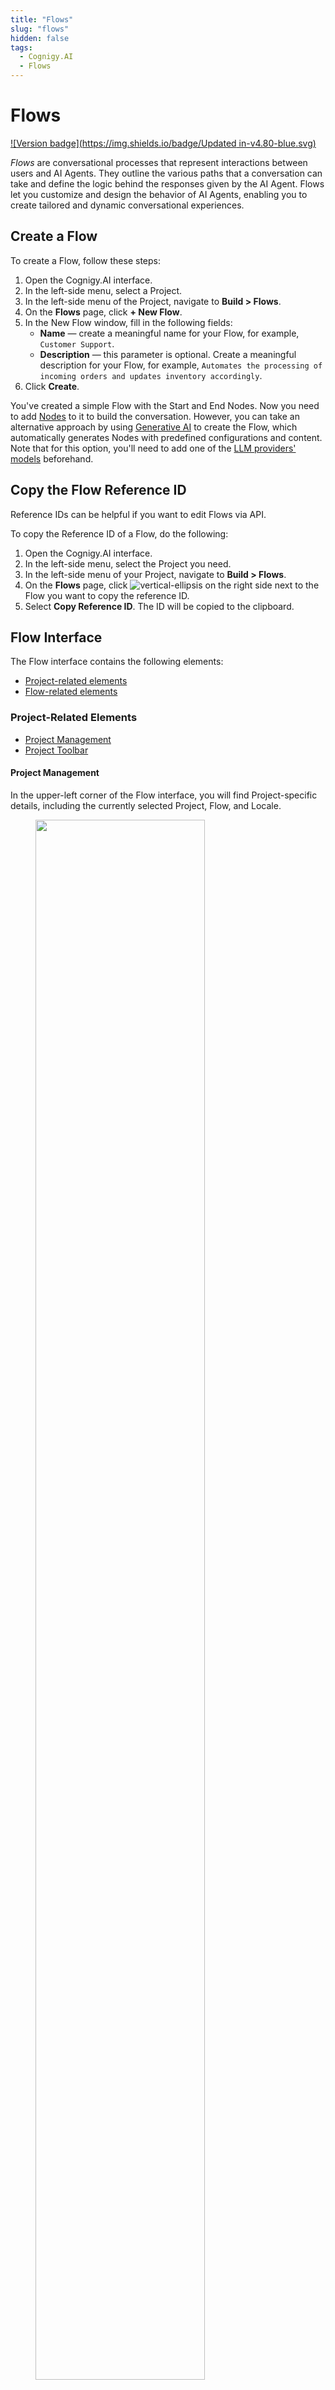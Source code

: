 ```yaml
---
title: "Flows"
slug: "flows"
hidden: false
tags:
  - Cognigy.AI
  - Flows
---
```


# Flows

[![Version badge](https://img.shields.io/badge/Updated in-v4.80-blue.svg)](../../release-notes/4.80.md)

_Flows_ are conversational processes that represent interactions between users and AI Agents. They outline the various paths that a conversation can take and define the logic behind the responses given by the AI Agent.
Flows let you customize and design the behavior of AI Agents, enabling you to create tailored and dynamic conversational experiences.

## Create a Flow

To create a Flow, follow these steps:

1. Open the Cognigy.AI interface.
2. In the left-side menu, select a Project.
3. In the left-side menu of the Project, navigate to **Build > Flows**.
4. On the **Flows** page, click **+ New Flow**.
5. In the New Flow window, fill in the following fields:
    - **Name** — create a meaningful name for your Flow, for example, `Customer Support`.
    - **Description** — this parameter is optional. Create a meaningful description for your Flow, for example, `Automates the processing of incoming orders and updates inventory accordingly`.
6. Click **Create**.

You've created a simple Flow with the Start and End Nodes. Now you need to add [Nodes](#nodes) to it to build the conversation.
However,
you can take an alternative approach by using [Generative AI](../empower/generative-ai.md#generate-flows) to create the Flow,
which automatically generates Nodes with predefined configurations and content.
Note that for this option, you'll need to add one of the [LLM providers' models](../empower/generative-ai.md#prerequisites) beforehand.

## Copy the Flow Reference ID

Reference IDs can be helpful if you want to edit Flows via API.

To copy the Reference ID of a Flow, do the following:

1. Open the Cognigy.AI interface. 
2. In the left-side menu, select the Project you need. 
3. In the left-side menu of your Project, navigate to **Build > Flows**. 
4. On the **Flows** page, click ![vertical-ellipsis](../../_assets/icons/vertical-ellipsis.svg) on the right side next to the Flow you want to copy the reference ID. 
5. Select **Copy Reference ID**. The ID will be copied to the clipboard.

## Flow Interface

The Flow interface contains the following elements:

- [Project-related elements](#project-related-elements)
- [Flow-related elements](#flow-related-elements)

### Project-Related Elements

- [Project Management](#project-management)
- [Project Toolbar](#project-toolbar)

#### Project Management

In the upper-left corner of the Flow interface, you will find Project-specific details,
including the currently selected Project, Flow, and Locale.

<figure>
  <img class="image-center" src="../../../_assets/ai/build/flows/agent-controls.png" width="80%" />
</figure>

- To open the [Project's dashboard](projects.md#project-dashboard), click the icon located on the left side next to the displayed Flow project. The dashboard provides specific information regarding your projects, the project members involved, and an analytic chart.
- To switch to another Flow, click the displayed Flow name and select the desired Flow from the list.
- To change the [Locale](#locale-settings), click the displayed Locale on the right side next to the Flow list and select the desired Locale you want to switch to.

For more information, read [Projects](projects.md#top-toolbar).

#### Project Toolbar

<figure>
  <img class="image-center" src="../../../_assets/ai/build/projects/toolbar.png" width="80%" />
</figure>

In the upper-right corner of the Flow interface, you will find the Project Toolbar.
It provides quick access to Project-specific resources:

- [Help Center Search](https://support.cognigy.com/hc/en-us)
- [Search](projects.md#search)
- [Tasks](projects.md#tasks)
- [User Menu](../administer/user-menu/overview.md)
- [Interaction Panel](../test/interaction-panel/overview.md)

The Interaction Panel enables various functions, including testing Flow functionality during development
(refer to the section [Testing a Flow](#testing-a-flow)).

For detailed information, read the [Project](projects.md#top-toolbar) documentation.

### Flow-Related Elements

- [Flow Chart](#flow-chart)
- [NLU](#nlu)
- [Settings](#settings)
- [Localization](#locale-settings)

#### Flow Chart

The _Flow Chart_, also known as the _Flow Editor_, is a graphic representation of a conversation in the Flow interface. It consists of Nodes that are linked by edges. Nodes are used to represent various actions or decision points while the edges indicate the conversation's path between them.

Flows are executed from the **Start** Node to the **End** Node in a conversation,
using a logic-based system to determine Nodes that must be executed.
The execution path of a conversation is indicated by a highlighted green path,
allowing you to understand logical system decisions at each step and to follow the path.

<figure>
  <img class="image-center" src="../../../_assets/ai/build/flows/Flow-Editor.png" width="100%" />
</figure>

##### Entry Points

Flow execution typically starts at the top with the green **Start Node**.

<figure>
  <img class="image-center" src="../../../_assets/ai/build/flows/start-node.png" width="80%" />
</figure>

The **Entry Point** can change depending on the state of the conversation.
It's indicated by a green triangle next to a particular Node and shows where the next user input would enter the Flow.
If a Question Node has been triggered, the entry point will shift to that specific Node, as indicated in the screenshot.

<figure>
  <img class="image-center" src="../../../_assets/ai/build/flows/question-node_entry-point_moved.png" width="80%" />
</figure>

In some cases, there are multiple Entry Points.
This can occur if an Optional Question was triggered or if a specific Intent Entry point has been set explicitly.

To set or unset an Entry point in your Flow explicitly, follow these steps:

1. Open the Flow you want to edit in Cognigy.AI.
2. Navigate to the Node where you want to set the Entry point explicitly. For example, you may want to set an Entry point at a Say Node within a loop to ensure it's passed multiple times without returning to the Start Node.
3. Right-click the Node to open a drop-down menu.
4. Choose one of the following options:
    - **Set Entrypoint** — this option displays a green triangle icon next to the Node, indicating that the Entrypoint has been set at that step.
    - **Unset Entrypoint** — this option disables a previously set Entrypoint at that step.

##### Chart Controls

To manage the Flow Editor parameters, such as zoom and navigation, go to the controls in the bottom-left corner of the Flow editor.

| Control                                                       | Description                                                                                                                                                             |
|---------------------------------------------------------------|-------------------------------------------------------------------------------------------------------------------------------------------------------------------------|
| **- 100% +**                                                  | Zoom out (-) or zoom in (+) the chart in the Flow Editor.                                                                                                               |
| ![flow-centralize](../../_assets/icons/flow-centralize.svg)   | Centers the chart.                                                                                                                                                      |
| ![magnifying-glass](../../_assets/icons/magnifying-glass.svg) | Search for Nodes in the Flow.                                                                                                                                           | 
| ![photo-camera](../../_assets/icons/photo-camera.svg)         | Take a screenshot of the entire Flow and save it in PNG format. In the top left corner of each screenshot, the time of its creation and the Cognigy logo are displayed. | 
| ![voice-preview](../../_assets/icons/voice-preview.svg)       | Test voice outputs without executing the entire Flow.                                                                                                                   |
| ![arrow-back](../../_assets/icons/arrow-back.svg)             | Undo the last step by going backward in history.                                                                                                                        |
| ![arrow-forward](../../_assets/icons/arrow-forward.svg)       | Redo the last steps by going forward in history.                                                                                                                        |

##### Flow Actions

To manage Flows in different use cases for your Project, do the following:

1. Open Cognigy.AI and select a Project on the left side of the page.
2. Go to **Build** > **Flows** to see your available Flows for the selected Project.
3. Click ![vertical ellipsis](../../_assets/icons/vertical-ellipsis.svg) on the right side next to the Flow you want to edit. A selection menu appears.
4. Select one of the following options, depending on the intended action you need:
    - **Edit** — change the name and the description for the selected Flow.
    - **Delete** — delete a Flow. When you select this option, you need to confirm the deletion of the selected Flow.
    - **Copy Reference ID** — copy a unique Flow ID to perform [API calls](../developers/api-and-cli.md).
    - **Export as Package** — export a Flow as a [Package](packages.md) to reuse it in another Project or environment.
    - **Clone** — create a copy of your Flow. When a new Flow is created, you will notice a red dot. As more clones are added to the Flow, the clone number increases.

##### Nodes

_[Nodes](nodes/overview.md)_ are the fundamental components of your Flow. Cognigy.AI offers a variety of node types, ranging from basic to advanced, to cater to different functionalities.

<figure>
  <img class="image-center" src="../../../_assets/ai/build/flows/Node-Create-Menu.png" width="80%" />
</figure>

To add a Node to your Flow, follow these steps:

1. Open your Project in Cognigy.AI.
2. Select the Flow you want to edit.
3. Click the **+** icon located between the Nodes where you want to add a new Node. For example, you can add a **Say** Node, which is the most basic output Node. A window will appear to provide available Nodes to add.
4. Select the **By Function** tab, then choose **Basic**.
5. Click **Say** in the selection list. A Say Node will be added at the location where you clicked the **+** icon in your Flow.
6. Configure your added Node as required for your project. For detailed information on Nodes and how to configure them, refer to the [Nodes](nodes/overview.md) documentation.

##### Testing a Flow

To test a Flow, you can use the [Interaction panel](../test/interaction-panel/overview.md).
Using the **Interaction Panel**, you can chat at any time with your AI Agent during the project development in order to evaluate the Flow functionality.

<figure>
  <img class="image-center" src="../../../_assets/ai/build/flows/Flow-example_Interaction-Panel_executed.png" width="100%" />
</figure>

To start a chat with your AI Agent and test the Flow functionality, follow these steps:

1. Open your Project in Cognigy.AI.
2. Select a Flow you want to test.
3. In the upper-right corner, click ![chat](../../_assets/icons/chat.svg) to open the **Interaction Panel**. The Interaction Panel will open on the right side of the Flow creation page.
4. Click the **TEST** tab to open the conversation window of the Interaction Panel.
5. In the **Text Message** field, enter a message and press **ENTER** or click ![send-message](../../_assets/icons/send-message.svg) next to the field. The message you send represents input from a potential user and initiates a conversation with your AI Agent, which will respond based on the created Flow. The conversation will be displayed on the Interaction Panel screen.

While interacting with the AI Agent in a simulated user conversation, you can review the Flow structure to ensure it meets your intended task requirements.
The execution path of your conversation is highlighted by a green path in your Flow Chart,
allowing you to understand the logical decisions made at each step and to follow the path.

#### NLU

*Natural Language Understanding* is at the core of advanced Projects. Cognigy.AI features an industry-leading NLU engine called Cognigy NLU.
When you click the **NLU** tab at the top of your Flow, the following configuration tabs will appear:

- [Intents](#intents)
- [Attached Flows](#attached-flows)
- [Attached Lexicons](#attached-lexicons)
- [States](#states)
- [Slot Fillers](#slot-fillers)

For more information, read the [NLU](../empower/nlu/overview.md) documentation.

##### Intents

_Intent Mapping_ is a fundamental part of the NLU engine. This process involves using machine learning to match the user's spoken or written statement to the predefined Intents. You can easily create Intents within the Intents section of the NLU tab and provide training data in the form of example sentences to help the Flow improve its accuracy.

For more information, read the [Machine learning Intents](../empower/nlu/intents/ml-intents.md) documentation.
To learn how to use Intents, see also [Cognigy Sessions:Cognigy NLU](https://support.cognigy.com/hc/en-us/articles/360019857220-Cognigy-Sessions-Cognigy-NLU) video in the Cognigy.AI Help Center.

##### Attached Flows

When you link an Intent-based Flow to another Flow,
it's known as an _[Attached Flow](../empower/nlu/overview.md#attached-flows)_.
The Intents present in the Attached Flow are included in the training of the Natural Language Understanding (NLU) model.
This feature is useful for combining multiple sets of Intents into a single, larger model.

##### Attached Lexicons

Attaching Lexicons to a Flow is necessary for detecting its Keyphrases. Ensure to retrain the model whenever resources are attached or detached.

For more information, read the [Attached Lexicons](../empower/nlu/overview.md#attached-lexicons) documentation.

##### States

Use _States_ to prevent certain Intents from being detected.
This feature can be helpful in situations where there are many Intents or in unique scenarios.
Only the Intents that are added to the Whitelist of the current State in the conversation can be detected.
On the other hand, the Intents that are added to the Blacklist of the current State will not be recognized.

For more information on how states work, read the [State](../test/interaction-panel/state.md) documentation.

##### Slot Fillers

_[Slot Fillers](../empower/nlu/overview.md#slot-fillers)_ are tools that help fill in information gaps in a conversation.
They automatically copy any important information,
called [Slots](../empower/nlu/slots-and-lexicons/slots.md),
to the [Context](../test/interaction-panel/context.md) object.
This means that you can provide further details about those Slots in subsequent conversations.

#### Settings

Each Project's Flow can be customized with its own settings:

- [Default Context](#default-context)
- [Locale Settings](#locale-settings)
- [Configuration](#configuration)

##### Default Context

The Context is a JSON object that holds persistent information.
The _Default Context_ is the starting point of a Flow's Context object,
which represents the initial state of a conversation.
This approach allows the customization of variables that are accessed and modified throughout the conversation.

When a conversation starts, it inherits the Default Context from the Flow in which this conversation began.
If you switch to another Flow during the conversation, the Context usually remains the same.
However, if you use the [Absorb Context](node-reference/logic/go-to.md#absorb-context) feature in a Go To Node,
the Default Context of the new Flow is applied to the conversation's Context.
This means that any values in the new Flow's Default Context will replace existing ones in the conversation.

For further details, refer to the [Context](../test/interaction-panel/context.md).

##### Locale Settings

Cognigy.AI offers a localization feature for easy customization and content reuse.

You can add a Locale to your Flow and Nodes:

- To add a new Locale to a Flow, refer to the [Add a Locale to Project](translation-and-localization/localization.md#add-a-locale-to-an-agent) documentation.
- When you create a new Locale for your Project, you also need to localize your Nodes for the new Locale. Learn how to localize a Node manually in the [Add a Locale to Node](translation-and-localization/localization.md#add-a-locale-to-a-node) documentation.

The **Locale Settings** tab is disabled for the fallback Locale and enabled for alternative Locales.
Activate this setting
to inherit the [Intent](../empower/nlu/intents/ml-intents.md) model from the [fallback](translation-and-localization/localization.md) Locale.
The **Inherit Intent model from fallback Locale** toggle is deactivated by default.
Once the setting is activated, the [training indicator](../empower/nlu/intents/ml-intents.md) on the Intents page and the error badge on the NLU tab are hidden, and the [Build Model](../empower/nlu/intents/ml-intents.md) button in Settings, Chart, and NLU is disabled.

With the localization view of your Flow, you can configure multiple Locales. If one Locale doesn't have content configured, the system automatically switches to another locale that is set as a fallback.
The default fallback Locale is **en-US**.

While you can add additional Locales for content localization later,
note that once the primary Locale is selected, it cannot be modified.
For more information, refer to the [Localization](translation-and-localization/localization.md) documentation.

##### Configuration

The Flow Configuration lets you customize Flows, integrating tools such as Yes/No logic and personalized confirmation responses.
You can fine-tune the system's confidence in understanding Intents and activate recognition of specific details,
including age, date, and email addresses, to ensure more accurate responses.

| Setting                                                               | Description                                                                                                                                                                                                                                                                                                                                                                                                                                                                                                                                                                                                                                                                                                                                                                |
|-----------------------------------------------------------------------|----------------------------------------------------------------------------------------------------------------------------------------------------------------------------------------------------------------------------------------------------------------------------------------------------------------------------------------------------------------------------------------------------------------------------------------------------------------------------------------------------------------------------------------------------------------------------------------------------------------------------------------------------------------------------------------------------------------------------------------------------------------------------|
| **General Flow Logic**                                                |                                                                                                                                                                                                                                                                                                                                                                                                                                                                                                                                                                                                                                                                                                                                                                            |
| Yes/No logic                                                          | Add a specific [Yes/No logic](../empower/nlu/intents/yes-no-intents.md) within your Flow to confirm and negate an [Intent](../empower/nlu/intents/ml-intents.md) or the **Yes/No** type of [Question Nodes](node-reference/basic/question.md).                                                                                                                                                                                                                                                                                                                                                                                                                                                                                                                             |
| Positive confirmation words                                           | Add your own customized responses to confirm an [Intent](../empower/nlu/intents/ml-intents.md) and [Question Nodes](node-reference/basic/question.md).                                                                                                                                                                                                                                                                                                                                                                                                                                                                                                                                                                                                                     |
| Negative confirmation words                                           | Add your own customized responses to negate an [Intent](../empower/nlu/intents/ml-intents.md) and [Question Nodes](node-reference/basic/question.md).                                                                                                                                                                                                                                                                                                                                                                                                                                                                                                                                                                                                                      |
| Continue main Flow after attached Flow                                | Enable this setting to continue the main Flow after an attached Flow has been executed. Disabled by default.                                                                                                                                                                                                                                                                                                                                                                                                                                                                                                                                                                                                                                                               |
| Continue Flow after Default reply                                     | Enable this setting to continue executing the Flow logic after a default reply has been delivered. Disabled by default.                                                                                                                                                                                                                                                                                                                                                                                                                                                                                                                                                                                                                                                    |
| Continue Flow after negative confirmation                             | Enable this setting to continue the Flow logic after a negative response to an Intent confirmation sentence. Disabled by default.                                                                                                                                                                                                                                                                                                                                                                                                                                                                                                                                                                                                                                          |
| Pass Default Reply into Flow                                          | Enable this setting to have the AI Agent store the default reply in the input instead of using it directly. This allows you to utilize the reply within the Flow logic. Disabled by default.                                                                                                                                                                                                                                                                                                                                                                                                                                                                                                                                                                               |
| Include Default Reply in NLU Training                                 | Enable this setting to include default replies in NLU training. These default replies serve as example sentences for matching Intents. You can also configure this setting individually for each Intent. Enabled by default.                                                                                                                                                                                                                                                                                                                                                                                                                                                                                                                                               |
| **Intent Mapper**                                                     |                                                                                                                                                                                                                                                                                                                                                                                                                                                                                                                                                                                                                                                                                                                                                                            |
| Attached Flow Intent Mapping Priority                                 | Select one of the following priority types:<br>- **Jointly Map Main and Attached Flow** — treats Main and Attached Flow Intents as if they were a single Intent collection, finding the best matching Intent and executing the corresponding Flow.<br>- **Map Main Flow first** — maps  the Main Flow Intents separately. If no Intent is found in the Main Flow, then the Attached Flow is mapped.<br> - **Map Attached Flow first** — maps  the Attached Flow Intents separately. If no Intent is found in the Attached Flow, then the Main Flow is mapped.                                                                                                                                                                                                              |
| Implicit Slot Parsing                                                 | Determine whether Slots in NLU example sentences should be parsed implicitly or if only Slot annotations should be used for training. Choose one of the following methods: <br>- **Disabled — only use slot annotations** —  considers only user-annotated Slots, Lexicon, or Any Slots in example sentences.<br>- **Full - Parse both System and Lexicon slots implicitly** — parses both System and Lexicon Slots automatically.<br>- **System Slots - No Lexicon Slots** — parses only System Slots like numbers, dates, and email addresses automatically. It considers only annotations for Lexicon Slots.<br>- **Lexicon Slots - No System Slots** — parses only Lexicon Slots from attached Lexicons automatically. It considers only annotations for System Slots. |
| **Thresholds**                                                        |                                                                                                                                                                                                                                                                                                                                                                                                                                                                                                                                                                                                                                                                                                                                                                            |
| Intent threshold                                                      | Determine the level of confidence required for the AI Agent to understand what the user is trying to communicate. The level of confidence accepts values ranging from 0 to 1.                                                                                                                                                                                                                                                                                                                                                                                                                                                                                                                                                                                              |  
| Reconfirmation Threshold                                              | Determine a score from which an Intent is considered confirmed or marked for reconfirmation if a reconfirmation sentence is set.  By default, the value is `0.2`. Note that the confidence threshold has **no effect unless the Intent uses confirmation sentences**. The Reconfirmation Threshold is your lower confidence bound — you must set it in addition to the Confidence Threshold. **Intent scores above the reconfirmation threshold are confirmed or marked for reconfirmation.**                                                                                                                                                                                                                                                                              |
| Confidence Threshold                                                  | Determine a score from which an Intent is considered confirmed if a confirmation sentence is set.  By default, the value is `0.4`.                                                                                                                                                                                                                                                                                                                                                                                                                                                                                                                                                                                                                                         |
| **Attached Flows specific settings**                                  |                                                                                                                                                                                                                                                                                                                                                                                                                                                                                                                                                                                                                                                                                                                                                                            |
| Use Thresholds of the attached Flows                                  | Determine whether the thresholds configured in the attached Flows are applied. Enabled by default.                                                                                                                                                                                                                                                                                                                                                                                                                                                                                                                                                                                                                                                                         |
| Use "Continue Flow after Default Reply" setting of the attached Flows | Determine if the conversation continues after giving a default reply in the attached Flows. Enabled by default.                                                                                                                                                                                                                                                                                                                                                                                                                                                                                                                                                                                                                                                            |
| Use "Pass Default Reply into Flow" of the attached Flows              | Determine if the default reply from attached Flows affects the ongoing conversation. Enabled by default.                                                                                                                                                                                                                                                                                                                                                                                                                                                                                                                                                                                                                                                                   |
| Use "Implicit Slot Parsing" setting of the attached flows             | Determine if the system should try to understand Slot values even if not directly mentioned. Disabled by default.                                                                                                                                                                                                                                                                                                                                                                                                                                                                                                                                                                                                                                                          |
| **Lexicon Slots**                                                     |                                                                                                                                                                                                                                                                                                                                                                                                                                                                                                                                                                                                                                                                                                                                                                            |
| Parse Lexicon Slots with submatches                                   | Enable the parsing of Lexicon Slots with submatches, allowing for more detailed and nuanced understanding of user input by identifying not just the primary match but also any submatches within the Lexicon. This feature can improve accuracy in language understanding tasks, especially when dealing with complex or ambiguous phrases. Disabled by default.                                                                                                                                                                                                                                                                                                                                                                                                           |
| **System Slots**                                                      |                                                                                                                                                                                                                                                                                                                                                                                                                                                                                                                                                                                                                                                                                                                                                                            |
| Enable Age Slots                                                      | Enable the recognition of age-related terms. For more information, read [System-Defined Slots](../empower/nlu/slots-and-lexicons/slots.md#system-defined-slots).                                                                                                                                                                                                                                                                                                                                                                                                                                                                                                                                                                                                           |
| Enable Date Slots                                                     | Enable the recognition of date-related terms. For more information, read [System-Defined Slots](../empower/nlu/slots-and-lexicons/slots.md#system-defined-slots).                                                                                                                                                                                                                                                                                                                                                                                                                                                                                                                                                                                                          |
| Enable Distance Slots                                                 | Enable the recognition of distance-related terms. For more information, read [System-Defined Slots](../empower/nlu/slots-and-lexicons/slots.md#system-defined-slots).                                                                                                                                                                                                                                                                                                                                                                                                                                                                                                                                                                                                      |
| Enable Duration Slots                                                 | Enable the recognition of duration-related terms. For more information, read [System-Defined Slots](../empower/nlu/slots-and-lexicons/slots.md#system-defined-slots).                                                                                                                                                                                                                                                                                                                                                                                                                                                                                                                                                                                                      |
| Enable Email Slots                                                    | Enable the recognition of email addresses. For more information, read [System-Defined Slots](../empower/nlu/slots-and-lexicons/slots.md#system-defined-slots).                                                                                                                                                                                                                                                                                                                                                                                                                                                                                                                                                                                                             |
| Enable Money Slots                                                    | Enable the recognition of monetary values. For more information, read [System-Defined Slots](../empower/nlu/slots-and-lexicons/slots.md#system-defined-slots).                                                                                                                                                                                                                                                                                                                                                                                                                                                                                                                                                                                                             |
| Enable Number Slots                                                   | Enable the recognition of numerical values. For more information, read [System-Defined Slots](../empower/nlu/slots-and-lexicons/slots.md#system-defined-slots).                                                                                                                                                                                                                                                                                                                                                                                                                                                                                                                                                                                                            |
| Enable Percentage Slots                                               | Enable the recognition of percentage values. For more information, read [System-Defined Slots](../empower/nlu/slots-and-lexicons/slots.md#system-defined-slots).                                                                                                                                                                                                                                                                                                                                                                                                                                                                                                                                                                                                           |
| Enable Temperature Slots                                              | Enable the recognition of temperature values. For more information, read [System-Defined Slots](../empower/nlu/slots-and-lexicons/slots.md#system-defined-slots).                                                                                                                                                                                                                                                                                                                                                                                                                                                                                                                                                                                                          |
| Enable URL Slots                                                      | Enable the recognition of URLs. For more information, read [System-Defined Slots](../empower/nlu/slots-and-lexicons/slots.md#system-defined-slots).                                                                                                                                                                                                                                                                                                                                                                                                                                                                                                                                                                                                                        |

## More Information

- [Nodes](nodes/overview.md)
- [Interaction Panel](../test/interaction-panel/overview.md)
- [Agent](projects.md#top-toolbar)